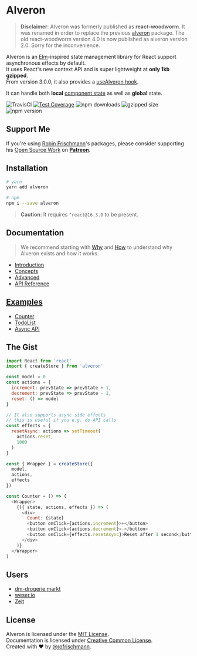 # Alveron

> **Disclaimer**: Alveron was formerly published as **react-woodworm**. It was renamed in order to replace the previous [alveron](https://github.com/rofrischmann/alveron-old) package. The old react-woodworm version 4.0 is now published as alveron version 2.0. Sorry for the inconvenience.

Alveron is an [Elm](http://elm-lang.org)-inspired state management library for React support asynchronous effects by default.    
It uses React's new context API and is super lightweight at **only 1kb gzipped**.    
From version 3.0.0, it also provides a [useAlveron hook](docs/api/useAlveron.md).

It can handle both **local** [component state](https://reactjs.org/docs/faq-state.html) as well as **global** state.

<img alt="TravisCI" src="https://travis-ci.org/rofrischmann/alveron.svg?branch=master"> <a href="https://codeclimate.com/github/rofrischmann/alveron/coverage"><img alt="Test Coverage" src="https://codeclimate.com/github/rofrischmann/alveron/badges/coverage.svg"></a> <img alt="npm downloads" src="https://img.shields.io/npm/dm/alveron.svg"> <img alt="gzipped size" src="https://img.shields.io/bundlephobia/minzip/alveron.svg?colorB=4c1&label=gzipped%20size"> <img alt="npm version" src="https://badge.fury.io/js/alveron.svg">

## Support Me
If you're using [Robin Frischmann](https://rofrischmann.de)'s packages, please consider supporting his [Open Source Work](https://github.com/rofrischmann) on [**Patreon**](https://www.patreon.com/rofrischmann).

## Installation
```sh
# yarn
yarn add alveron

# npm
npm i --save alveron
```
> **Caution**: It requires `^react@16.3.0` to be present.

## Documentation

> We recommend starting with [Why](https://alveron.js.org/docs/introduction/Motivation.html) and [How](https://alveron.js.org/docs/introduction/How.html) to understand why Alveron exists and how it works.

* [Introduction](https://alveron.js.org/docs/Introduction.html)
* [Concepts](https://alveron.js.org/docs/Concepts.html)
* [Advanced](https://alveron.js.org/docs/Advanced.html)
* [API Reference](https://alveron.js.org/docs/API.html)

## [Examples](https://alveron.js.org/docs/introduction/Examples.html)
* [Counter](./examples/Counter)
* [TodoList](./examples/TodoList)
* [Async API](./examples/AsyncAPI)

## The Gist
```javascript
import React from 'react'
import { createStore } from 'alveron'

const model = 0
const actions = {
  increment: prevState => prevState + 1,
  decrement: prevState => prevState - 1,
  reset: () => model
}

// It also supports async side effects
// this is useful if you e.g. do API calls
const effects = {
  resetAsync: actions => setTimeout(
    actions.reset,
    1000
  )
}

const { Wrapper } = createStore({
  model,
  actions,
  effects
})

const Counter = () => (
  <Wrapper>
    {({ state, actions, effects }) => (
      <div>
        Count: {state}
        <button onClick={actions.increment}>+</button>
        <button onClick={actions.decrement}>-</button>
        <button onClick={effects.resetAsync}>Reset after 1 second</button>
      </div>
    )}
  </Wrapper>
)
```

## Users

- [dm-drogerie markt](https://dm.de)
- [weser.io](https://weser.io)
- [Zeit](http://zeit.co)

## License
Alveron is licensed under the [MIT License](http://opensource.org/licenses/MIT).<br>
Documentation is licensed under [Creative Common License](http://creativecommons.org/licenses/by/4.0/).<br>
Created with ♥ by [@rofrischmann](http://rofrischmann.de).
